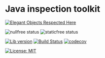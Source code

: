 # Java inspection toolkit

[![Elegant Objects Respected Here](https://www.elegantobjects.org/badge.svg)](https://www.elegantobjects.org)

![nullfree status](https://iwillfailyou.com/nullfree/iwillfailyou/java-inspections)
![staticfree status](https://iwillfailyou.com/staticfree/iwillfailyou/java-inspections)

[![Lib version](https://img.shields.io/maven-central/v/com.iwillfailyou/inspections.svg?label=lib)](https://maven-badges.herokuapp.com/maven-central/com.iwillfailyou/inspections)
[![Build Status](https://travis-ci.com/iwillfailyou/java-inspections.svg?branch=master)](https://travis-ci.com/iwillfailyou/java-inspections)
[![codecov](https://codecov.io/gh/iwillfailyou/java-inspections/branch/master/graph/badge.svg)](https://codecov.io/gh/iwillfailyou/java-inspections)

[![License: MIT](https://img.shields.io/badge/License-MIT-yellow.svg)](https://github.com/iwillfailyou/java-inspections/blob/master/LICENSE)



